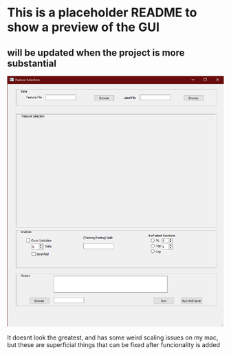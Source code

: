 # This is a placeholder README to show a preview of the GUI
## will be updated when the project is more substantial

![GUIPreview](resources\GUIPreview.png)

It doesnt look the greatest, and has some weird scaling issues on my mac, but these are superficial things that can be fixed after funcionality is added